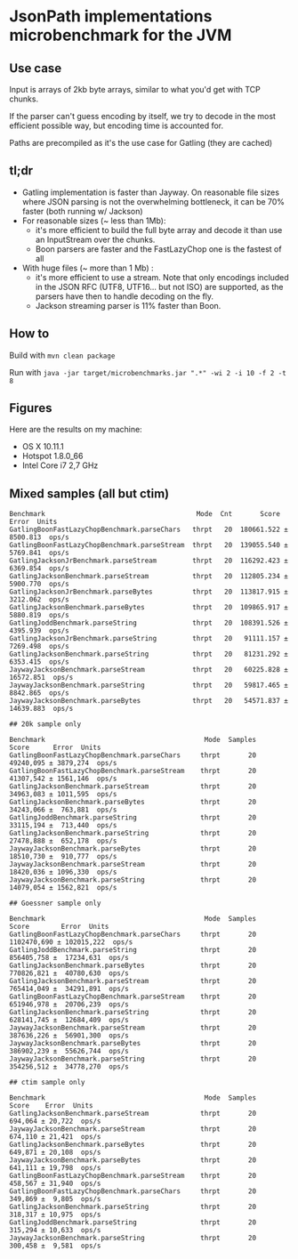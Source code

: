 # JsonPath implementations microbenchmark for the JVM

## Use case

Input is arrays of 2kb byte arrays, similar to what you'd get with TCP chunks.

If the parser can't guess encoding by itself, we try to decode in the most efficient possible way, but encoding time is accounted for.

Paths are precompiled as it's the use case for Gatling (they are cached)

## tl;dr

* Gatling implementation is faster than Jayway. On reasonable file sizes where JSON parsing is not the overwhelming bottleneck, it can be 70% faster (both running w/ Jackson)
* For reasonable sizes (~ less than 1Mb):
  * it's more efficient to build the full byte array and decode it than use an InputStream over the chunks.
  * Boon parsers are faster and the FastLazyChop one is the fastest of all
* With huge files (~ more than 1 Mb) :
  * it's more efficient to use a stream. Note that only encodings included in the JSON RFC (UTF8, UTF16... but not ISO) are supported, as the parsers have then to handle decoding on the fly.
  * Jackson streaming parser is 11% faster than Boon.

## How to

Build with `mvn clean package`

Run with `java -jar target/microbenchmarks.jar ".*" -wi 2 -i 10 -f 2 -t 8`

## Figures

Here are the results on my machine:

* OS X 10.11.1
* Hotspot 1.8.0_66
* Intel Core i7 2,7 GHz

## Mixed samples (all but ctim)

```
Benchmark                                      Mode  Cnt       Score       Error  Units
GatlingBoonFastLazyChopBenchmark.parseChars   thrpt   20  180661.522 ±  8500.813  ops/s
GatlingBoonFastLazyChopBenchmark.parseStream  thrpt   20  139055.540 ±  5769.841  ops/s
GatlingJacksonJrBenchmark.parseStream         thrpt   20  116292.423 ±  6369.854  ops/s
GatlingJacksonBenchmark.parseStream           thrpt   20  112805.234 ±  5900.770  ops/s
GatlingJacksonJrBenchmark.parseBytes          thrpt   20  113817.915 ±  3212.062  ops/s
GatlingJacksonBenchmark.parseBytes            thrpt   20  109865.917 ±  5880.819  ops/s
GatlingJoddBenchmark.parseString              thrpt   20  108391.526 ±  4395.939  ops/s
GatlingJacksonJrBenchmark.parseString         thrpt   20   91111.157 ±  7269.498  ops/s
GatlingJacksonBenchmark.parseString           thrpt   20   81231.292 ±  6353.415  ops/s
JaywayJacksonBenchmark.parseStream            thrpt   20   60225.828 ± 16572.851  ops/s
JaywayJacksonBenchmark.parseString            thrpt   20   59817.465 ±  8842.865  ops/s
JaywayJacksonBenchmark.parseBytes             thrpt   20   54571.837 ± 14639.883  ops/s

## 20k sample only

Benchmark                                        Mode  Samples      Score      Error  Units
GatlingBoonFastLazyChopBenchmark.parseChars     thrpt       20  49240,095 ± 3879,274  ops/s
GatlingBoonFastLazyChopBenchmark.parseStream    thrpt       20  41307,542 ± 1561,146  ops/s
GatlingJacksonBenchmark.parseStream             thrpt       20  34963,083 ± 1011,595  ops/s
GatlingJacksonBenchmark.parseBytes              thrpt       20  34243,066 ±  763,881  ops/s
GatlingJoddBenchmark.parseString                thrpt       20  33115,194 ±  713,440  ops/s
GatlingJacksonBenchmark.parseString             thrpt       20  27478,888 ±  652,178  ops/s
JaywayJacksonBenchmark.parseBytes               thrpt       20  18510,730 ±  910,777  ops/s
JaywayJacksonBenchmark.parseStream              thrpt       20  18420,036 ± 1096,330  ops/s
JaywayJacksonBenchmark.parseString              thrpt       20  14079,054 ± 1562,821  ops/s

## Goessner sample only

Benchmark                                        Mode  Samples        Score        Error  Units
GatlingBoonFastLazyChopBenchmark.parseChars     thrpt       20  1102470,690 ± 102015,222  ops/s
GatlingJoddBenchmark.parseString                thrpt       20   856405,758 ±  17234,631  ops/s
GatlingJacksonBenchmark.parseBytes              thrpt       20   770826,821 ±  40780,630  ops/s
GatlingJacksonBenchmark.parseStream             thrpt       20   765414,049 ±  34291,891  ops/s
GatlingBoonFastLazyChopBenchmark.parseStream    thrpt       20   651946,978 ±  20706,239  ops/s
GatlingJacksonBenchmark.parseString             thrpt       20   628141,745 ±  12684,409  ops/s
JaywayJacksonBenchmark.parseStream              thrpt       20   387636,226 ±  56901,300  ops/s
JaywayJacksonBenchmark.parseBytes               thrpt       20   386902,239 ±  55626,744  ops/s
JaywayJacksonBenchmark.parseString              thrpt       20   354256,512 ±  34778,270  ops/s

## ctim sample only

Benchmark                                        Mode  Samples    Score    Error  Units
GatlingJacksonBenchmark.parseStream             thrpt       20  694,064 ± 20,722  ops/s
JaywayJacksonBenchmark.parseStream              thrpt       20  674,110 ± 21,421  ops/s
GatlingJacksonBenchmark.parseBytes              thrpt       20  649,871 ± 20,108  ops/s
JaywayJacksonBenchmark.parseBytes               thrpt       20  641,111 ± 19,798  ops/s
GatlingBoonFastLazyChopBenchmark.parseStream    thrpt       20  458,567 ± 31,940  ops/s
GatlingBoonFastLazyChopBenchmark.parseChars     thrpt       20  349,869 ±  9,805  ops/s
GatlingJacksonBenchmark.parseString             thrpt       20  318,317 ± 10,975  ops/s
GatlingJoddBenchmark.parseString                thrpt       20  315,294 ± 10,633  ops/s
JaywayJacksonBenchmark.parseString              thrpt       20  300,458 ±  9,581  ops/s
```
